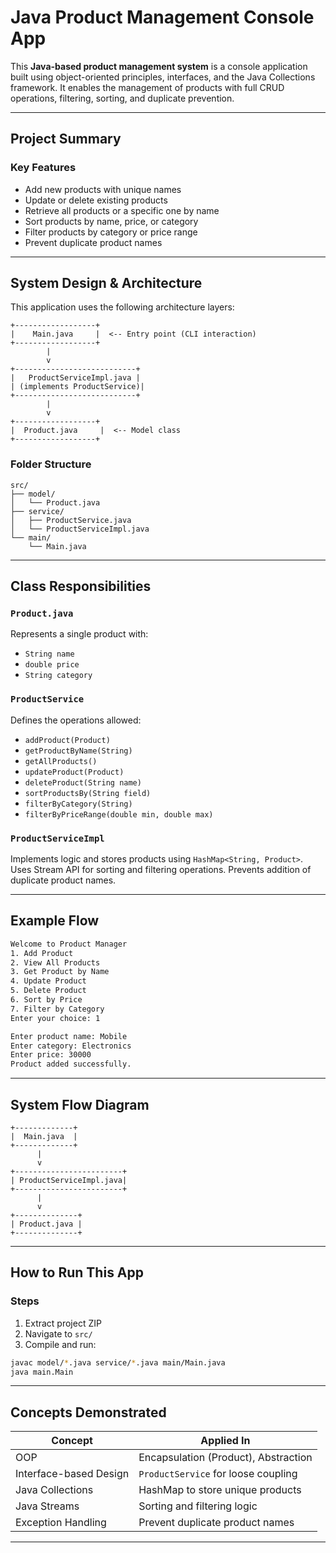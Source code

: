 
# Java Product Management Console App

This **Java-based product management system** is a console application built using object-oriented principles, interfaces, and the Java Collections framework. It enables the management of products with full CRUD operations, filtering, sorting, and duplicate prevention.

---

## Project Summary

### Key Features

* Add new products with unique names
* Update or delete existing products
* Retrieve all products or a specific one by name
* Sort products by name, price, or category
* Filter products by category or price range
* Prevent duplicate product names

---

## System Design & Architecture

This application uses the following architecture layers:

```
+------------------+
|    Main.java     |  <-- Entry point (CLI interaction)
+------------------+
        |
        v
+---------------------------+
|   ProductServiceImpl.java |
| (implements ProductService)|
+---------------------------+
        |
        v
+------------------+
|  Product.java     |  <-- Model class
+------------------+
```

### Folder Structure

```
src/
├── model/
│   └── Product.java
├── service/
│   ├── ProductService.java
│   └── ProductServiceImpl.java
└── main/
    └── Main.java
```

---

## Class Responsibilities

### `Product.java`

Represents a single product with:

* `String name`
* `double price`
* `String category`

### `ProductService`

Defines the operations allowed:

* `addProduct(Product)`
* `getProductByName(String)`
* `getAllProducts()`
* `updateProduct(Product)`
* `deleteProduct(String name)`
* `sortProductsBy(String field)`
* `filterByCategory(String)`
* `filterByPriceRange(double min, double max)`

### `ProductServiceImpl`

Implements logic and stores products using `HashMap<String, Product>`.
Uses Stream API for sorting and filtering operations.
Prevents addition of duplicate product names.

---

## Example Flow

```bash
Welcome to Product Manager
1. Add Product
2. View All Products
3. Get Product by Name
4. Update Product
5. Delete Product
6. Sort by Price
7. Filter by Category
Enter your choice: 1

Enter product name: Mobile
Enter category: Electronics
Enter price: 30000
Product added successfully.
```

---

## System Flow Diagram

```text
+-------------+
|  Main.java  |
+-------------+
      |
      v
+------------------------+
| ProductServiceImpl.java|
+------------------------+
      |
      v
+--------------+
| Product.java |
+--------------+
```

---

## How to Run This App


### Steps

1. Extract project ZIP
2. Navigate to `src/`
3. Compile and run:

```bash
javac model/*.java service/*.java main/Main.java
java main.Main
```

---

## Concepts Demonstrated

| Concept                | Applied In                           |
| ---------------------- | ------------------------------------ |
| OOP                    | Encapsulation (Product), Abstraction |
| Interface-based Design | `ProductService` for loose coupling  |
| Java Collections       | HashMap to store unique products     |
| Java Streams           | Sorting and filtering logic          |
| Exception Handling     | Prevent duplicate product names      |


---
